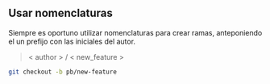 ##  Usar nomenclaturas

Siempre es oportuno utilizar nomenclaturas para crear ramas, anteponiendo el un prefijo con las iniciales del autor.

> < author > / < new_feature >

```bash
git checkout -b pb/new-feature
```